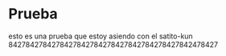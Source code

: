 # Prueba
esto es una prueba que estoy asiendo con el satito-kun
8427842784278427842784278427842784278427842478427
